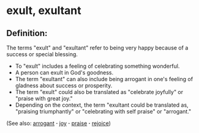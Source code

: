 # exult, exultant #

## Definition: ##

The terms "exult" and "exultant" refer to being very happy because of a success or special blessing.

* To "exult" includes a feeling of celebrating something wonderful.
* A person can exult in God's goodness.
* The term "exultant" can also include being arrogant in one's feeling of gladness about success or prosperity.
* The term "exult" could also be translated as "celebrate joyfully" or "praise with great joy."
* Depending on the context, the term "exultant could be translated as, "praising triumphantly" or "celebrating with self praise" or "arrogant."

(See also: [arrogant](../other/arrogant.md) **·** [joy](../kt/joy.md) **·** [praise](../other/praise.md) **·** [rejoice](../other/rejoice.md))

